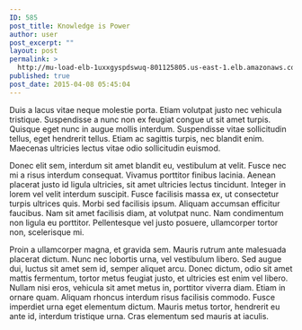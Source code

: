 ```yaml
---
ID: 585
post_title: Knowledge is Power
author: user
post_excerpt: ""
layout: post
permalink: >
  http://mu-load-elb-1uxxgyspdswuq-801125805.us-east-1.elb.amazonaws.com/2015/04/08/knowledge-is-power/
published: true
post_date: 2015-04-08 05:45:04
---
```

<div id="pl-585"  class="panel-layout" ><div id="pg-585-0"  class="panel-grid panel-no-style" ><div id="pgc-585-0-0"  class="panel-grid-cell"  data-weight="1" ><div id="panel-585-0-0-0" class="so-panel widget widget_sow-editor panel-first-child panel-last-child" data-index="0" ><div class="so-widget-sow-editor so-widget-sow-editor-base">
<div class="siteorigin-widget-tinymce textwidget">
	Duis a lacus vitae neque molestie porta. Etiam volutpat justo nec vehicula tristique. Suspendisse a nunc non ex feugiat congue ut sit amet turpis. Quisque eget nunc in augue mollis interdum. Suspendisse vitae sollicitudin tellus, eget hendrerit tellus. Etiam ac sagittis turpis, nec blandit enim. Maecenas ultricies lectus vitae odio sollicitudin euismod.

Donec elit sem, interdum sit amet blandit eu, vestibulum at velit. Fusce nec mi a risus interdum consequat. Vivamus porttitor finibus lacinia. Aenean placerat justo id ligula ultricies, sit amet ultricies lectus tincidunt. Integer in lorem vel velit interdum suscipit. Fusce facilisis massa ex, ut consectetur turpis ultrices quis. Morbi sed facilisis ipsum. Aliquam accumsan efficitur faucibus. Nam sit amet facilisis diam, at volutpat nunc. Nam condimentum non ligula eu porttitor. Pellentesque vel justo posuere, ullamcorper tortor non, scelerisque mi.

Proin a ullamcorper magna, et gravida sem. Mauris rutrum ante malesuada placerat dictum. Nunc nec lobortis urna, vel vestibulum libero. Sed augue dui, luctus sit amet sem id, semper aliquet arcu. Donec dictum, odio sit amet mattis fermentum, tortor metus feugiat justo, et ultricies est enim vel libero. Nullam nisi eros, vehicula sit amet metus in, porttitor viverra diam. Etiam in ornare quam. Aliquam rhoncus interdum risus facilisis commodo. Fusce imperdiet urna eget elementum dictum. Mauris metus tortor, hendrerit eu ante id, interdum tristique urna. Cras elementum sed mauris at iaculis.</div>
</div></div></div></div></div>